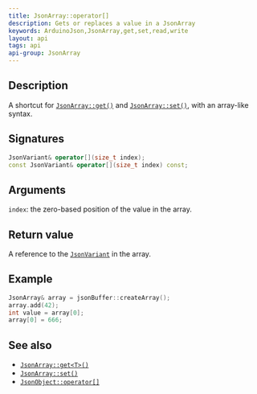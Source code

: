 ```yaml
---
title: JsonArray::operator[]
description: Gets or replaces a value in a JsonArray
keywords: ArduinoJson,JsonArray,get,set,read,write
layout: api
tags: api
api-group: JsonArray
---
```


## Description

A shortcut for [`JsonArray::get()`]({{site.baseurl}}/api/jsonarray/get/) and [`JsonArray::set()`]({{site.baseurl}}/api/jsonarray/set/), with an array-like syntax.

## Signatures

```c++
JsonVariant& operator[](size_t index);
const JsonVariant& operator[](size_t index) const;
```

## Arguments

`index`: the zero-based position of the value in the array.

## Return value

A reference to the [`JsonVariant`]({{site.baseurl}}/api/jsonvariant/) in the array.

## Example

```c++
JsonArray& array = jsonBuffer::createArray();
array.add(42);
int value = array[0];
array[0] = 666;
```

## See also

* [`JsonArray::get<T>()`]({{site.baseurl}}/api/jsonarray/get/)
* [`JsonArray::set()`]({{site.baseurl}}/api/jsonarray/set/)
* [`JsonObject::operator[]`]({{site.baseurl}}/api/jsonobject/subscript/)
